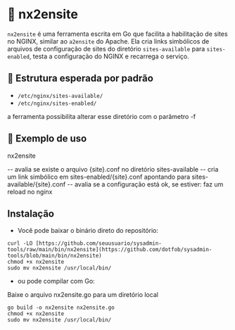 # 🔧 nx2ensite

`nx2ensite` é uma ferramenta escrita em Go que facilita a habilitação de sites no NGINX, similar ao `a2ensite` do Apache. Ela cria links simbólicos de arquivos de configuração de sites do diretório `sites-available` para `sites-enabled`, testa a configuração do NGINX e recarrega o serviço.

## 📂 Estrutura esperada por padrão

- `/etc/nginx/sites-available/`
- `/etc/nginx/sites-enabled/`

a ferramenta possibilita alterar esse diretório com o parâmetro -f

## 🧪 Exemplo de uso

nx2ensite <site>

 -- avalia se existe o arquivo {site}.conf no diretório sites-available
 -- cria um link simbólico em sites-enabled/{site}.conf apontando para sites-available/{site}.conf
 -- avalia se a configuração está ok, se estiver: faz um reload no nginx

## Instalação

- Você pode baixar o binário direto do repositório:
```
curl -LO [https://github.com/seuusuario/sysadmin-tools/raw/main/bin/nx2ensite](https://github.com/dotfob/sysadmin-tools/blob/main/bin/nx2ensite)
chmod +x nx2ensite
sudo mv nx2ensite /usr/local/bin/
```
- ou pode compilar com Go:

Baixe o arquivo nx2ensite.go para um diretório local 
```
go build -o nx2ensite nx2ensite.go
chmod +x nx2ensite
sudo mv nx2ensite /usr/local/bin/
```




